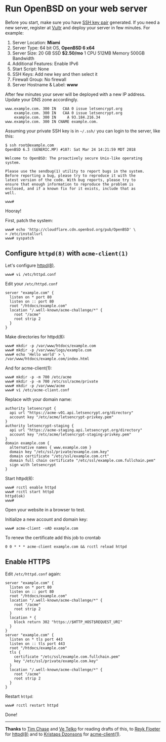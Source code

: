 # Run OpenBSD on your web server

Before you start, make sure you have [SSH key pair](/ssh.html)
generated. If you need a new server, register at
[Vultr](https://www.vultr.com/?ref=7035749 "Disclaimer: It's a referal
link") and deploy your server in few minutes. For example:

1. Server Location: **Miami**
1. Server Type: 64 bit OS, **OpenBSD 6 x64**
1. Server Size: 20 GB SSD **$2.50/mo** 1 CPU 512MB Memory 500GB Bandwidth
1. Additional Features: Enable IPv6
1. Start Script: None
1. SSH Keys: Add new key and then select it
1. Firewall Group: No firewall
1. Server Hostname & Label: **www**

After few minutes your sever will be deployed with a new IP address.
Update your DNS zone accordingly.

    www.example.com. 300 IN   CAA 0 issue letsencrypt.org
        example.com. 300 IN   CAA 0 issue letsencrypt.org
        example.com. 300 IN     A 93.184.216.34
    www.example.com. 300 IN CNAME example.com.

Assuming your private SSH key is in `~/.ssh/` you can login to the server,
like this:

    $ ssh root@example.com
    OpenBSD 6.3 (GENERIC.MP) #107: Sat Mar 24 14:21:59 MDT 2018

    Welcome to OpenBSD: The proactively secure Unix-like operating
    system.

    Please use the sendbug(1) utility to report bugs in the system.
    Before reporting a bug, please try to reproduce it with the
    latest version of the code. With bug reports, please try to
    ensure that enough information to reproduce the problem is
    enclosed, and if a known fix for it exists, include that as
    well.

    www#

Hooray!

First, patch the system:

    www# echo 'http://cloudflare.cdn.openbsd.org/pub/OpenBSD' \
    > /etc/installurl
    www# syspatch

## Configure `httpd(8)` with `acme-client(1)`

Let's configure [httpd(8)](http://man.openbsd.org/httpd.8).

    www# vi /etc/httpd.conf

Edit your `/etc/httpd.conf`

    server "example.com" {
      listen on * port 80
      listen on :: port 80
      root "/htdocs/example.com"
      location "/.well-known/acme-challenge/*" {
        root "/acme"
        root strip 2
      }
    }

Make directories for httpd(8):

    www# mkdir -p /var/www/htdocs/example.com
    www# mkdir -p /var/www/logs/example.com
    www# echo 'Hello world' > \
    /var/www/htdocs/example.com/index.html

And for acme-client(1):

    www# mkdir -p -m 700 /etc/acme
    www# mkdir -p -m 700 /etc/ssl/acme/private
    www# mkdir -p /var/www/acme
    www# vi /etc/acme-client.conf

Replace with your domain name:

    authority letsencrypt {
      api url "https://acme-v01.api.letsencrypt.org/directory"
      account key "/etc/acme/letsencrypt-privkey.pem"
    }
    authority letsencrypt-staging {
      api url "https://acme-staging.api.letsencrypt.org/directory"
      account key "/etc/acme/letsencrypt-staging-privkey.pem"
    }
    domain example.com {
      alternative names { www.example.com }
      domain key "/etc/ssl/private/example.com.key"
      domain certificate "/etc/ssl/example.com.crt"
      domain full chain certificate "/etc/ssl/example.com.fullchain.pem"
      sign with letsencrypt
    }

Start httpd(8):

    www# rcctl enable httpd
    www# rcctl start httpd
    httpd(ok)
    www#

Open your website in a browser to test.

Initialize a new account and domain key:

    www# acme-client -vAD example.com

To renew the certificate add this job to crontab

    0 0 * * * acme-client example.com && rcctl reload httpd

## Enable HTTPS

Edit `/etc/httpd.conf` again:

    server "example.com" {
      listen on * port 80
      listen on :: port 80
      root "/htdocs/example.com"
      location "/.well-known/acme-challenge/*" {
        root "/acme"
        root strip 2
      }
      location * {
        block return 302 "https://$HTTP_HOST$REQUEST_URI"
      }
    }
    server "example.com" {
      listen on * tls port 443
      listen on :: tls port 443
      root "/htdocs/example.com"
      tls {
        certificate "/etc/ssl/example.com.fullchain.pem"
        key "/etc/ssl/private/example.com.key"
      }
      location "/.well-known/acme-challenge/*" {
        root "/acme"
        root strip 2
      }
    }

Restart `httpd`:

    www# rcctl restart httpd

Done!

---

**Thanks** to [Tim Chase](https://twitter.com/gumnos) and [Ve
Telko](https://twitter.com/vetelko) for reading drafts of this, to [Reyk
Floeter](https://reykfloeter.com/) for [httpd(8)](https://bsd.plumbing)
and to [Kristaps Dzonsons](https://www.divelog.blue/) for
[acme-client(1)](https://kristaps.bsd.lv/acme-client/).
